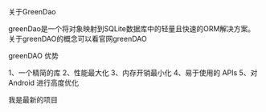 关于GreenDao

greenDao是一个将对象映射到SQLite数据库中的轻量且快速的ORM解决方案。
关于greenDAO的概念可以看官网greenDAO

greenDAO 优势

1、一个精简的库
2、性能最大化
3、内存开销最小化
4、易于使用的 APIs
5、对 Android 进行高度优化

我是最新的项目